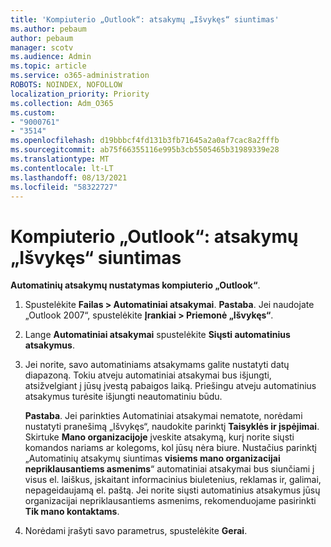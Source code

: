 ```yaml
---
title: 'Kompiuterio „Outlook“: atsakymų „Išvykęs“ siuntimas'
ms.author: pebaum
author: pebaum
manager: scotv
ms.audience: Admin
ms.topic: article
ms.service: o365-administration
ROBOTS: NOINDEX, NOFOLLOW
localization_priority: Priority
ms.collection: Adm_O365
ms.custom:
- "9000761"
- "3514"
ms.openlocfilehash: d19bbbcf4fd131b3fb71645a2a0af7cac8a2fffb
ms.sourcegitcommit: ab75f66355116e995b3cb5505465b31989339e28
ms.translationtype: MT
ms.contentlocale: lt-LT
ms.lasthandoff: 08/13/2021
ms.locfileid: "58322727"
---
```

# <a name="outlook-desktop-send-out-of-office-replies"></a>Kompiuterio „Outlook“: atsakymų „Išvykęs“ siuntimas

**Automatinių atsakymų nustatymas kompiuterio „Outlook“**.

1. Spustelėkite **Failas > Automatiniai atsakymai**. 
    **Pastaba**. Jei naudojate „Outlook 2007“, spustelėkite **Įrankiai > Priemonė „Išvykęs“**.

2. Lange **Automatiniai atsakymai** spustelėkite **Siųsti automatinius atsakymus**.

3. Jei norite, savo automatiniams atsakymams galite nustatyti datų diapazoną. Tokiu atveju automatiniai atsakymai bus išjungti, atsižvelgiant į jūsų įvestą pabaigos laiką. Priešingu atveju automatinius atsakymus turėsite išjungti neautomatiniu būdu.

    **Pastaba**. Jei parinkties Automatiniai atsakymai nematote, norėdami nustatyti pranešimą „Išvykęs“, naudokite parinktį **Taisyklės ir įspėjimai**. Skirtuke **Mano organizacijoje** įveskite atsakymą, kurį norite siųsti komandos nariams ar kolegoms, kol jūsų nėra biure. Nustačius parinktį „Automatinių atsakymų siuntimas **visiems mano organizacijai nepriklausantiems asmenims**“ automatiniai atsakymai bus siunčiami į visus el. laiškus, įskaitant informacinius biuletenius, reklamas ir, galimai, nepageidaujamą el. paštą. Jei norite siųsti automatinius atsakymus jūsų organizacijai nepriklausantiems asmenims, rekomenduojame pasirinkti **Tik mano kontaktams**.

4. Norėdami įrašyti savo parametrus, spustelėkite **Gerai**.
